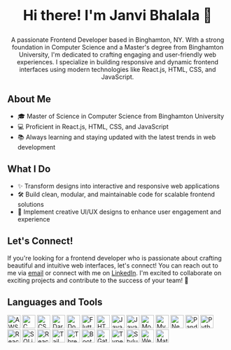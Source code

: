 # <p align="center"><b style="font-size:32px;">Hi there! I'm Janvi Bhalala 👋</b></p>


<p align="center">A passionate Frontend Developer based in Binghamton, NY. With a strong foundation in Computer Science and a Master's degree from Binghamton University, I'm dedicated to crafting engaging and user-friendly web experiences. I specialize in building responsive and dynamic frontend interfaces using modern technologies like React.js, HTML, CSS, and JavaScript.</p>

## About Me

- 🎓 Master of Science in Computer Science from Binghamton University
- 💻 Proficient in React.js, HTML, CSS, and JavaScript
- 📚 Always learning and staying updated with the latest trends in web development

## What I Do

- ✨ Transform designs into interactive and responsive web applications
- 🛠️ Build clean, modular, and maintainable code for scalable frontend solutions
- 🎨 Implement creative UI/UX designs to enhance user engagement and experience

## Let's Connect!

If you're looking for a frontend developer who is passionate about crafting beautiful and intuitive web interfaces, let's connect! You can reach out to me via [email](mailto:Jbhalal1@binghamton.edu) or connect with me on [LinkedIn](https://www.linkedin.com/in/janvibhalala/). I'm excited to collaborate on exciting projects and contribute to the success of your team! 🚀

## Languages and Tools

<img src="https://img.shields.io/badge/-AWS-orange?logo=amazonaws&logoColor=white" alt="AWS" height="30"/> <img src="https://img.shields.io/badge/-C-blue?logo=c&logoColor=white" alt="C" height="30"/> <img src="https://img.shields.io/badge/-CSS3-blueviolet?logo=css3&logoColor=white" alt="CSS3" height="30"/> <img src="https://img.shields.io/badge/-Dart-mediumorchid?logo=dart&logoColor=white" alt="Dart" height="30"/> <img src="https://img.shields.io/badge/-Docker-blue?logo=docker&logoColor=white" alt="Docker" height="30"/> <img src="https://img.shields.io/badge/-Flutter-blue?logo=flutter&logoColor=white" alt="Flutter" height="30"/> <img src="https://img.shields.io/badge/-HTML5-orangered?logo=html5&logoColor=white" alt="HTML5" height="30"/> <img src="https://img.shields.io/badge/-Java-indianred?logo=java&logoColor=white" alt="Java" height="30"/> <img src="https://img.shields.io/badge/-JavaScript-yellow?logo=javascript&logoColor=white" alt="JavaScript" height="30"/> <img src="https://img.shields.io/badge/-MongoDB-mediumseagreen?logo=mongodb&logoColor=white" alt="MongoDB" height="30"/> <img src="https://img.shields.io/badge/-MySQL-dodgerblue?logo=mysql&logoColor=white" alt="MySQL" height="30"/> <img src="https://img.shields.io/badge/-Next.js-lightgray?logo=next.js&logoColor=white" alt="Next.js" height="30"/> <img src="https://img.shields.io/badge/-Pandas-gray?logo=pandas&logoColor=white" alt="Pandas" height="30"/> <img src="https://img.shields.io/badge/-Python-royalblue?logo=python&logoColor=white" alt="Python" height="30"/> <img src="https://img.shields.io/badge/-React-blue?logo=react&logoColor=white" alt="React" height="30"/> <img src="https://img.shields.io/badge/-SQLite-seagreen?logo=sqlite&logoColor=white" alt="SQLite" height="30"/> <img src="https://img.shields.io/badge/-React.js-dodgerblue?logo=react&logoColor=white" alt="React.js" height="30"/> <img src="https://img.shields.io/badge/-Tailwind%20CSS-sandybrown?logo=tailwind-css&logoColor=white" alt="Tailwind CSS" height="30"/> <img src="https://img.shields.io/badge/-Three.js-darkgray?logo=three.js&logoColor=white" alt="Three.js" height="30"/> <img src="https://img.shields.io/badge/-Bootstrap-darkviolet?logo=bootstrap&logoColor=white" alt="Bootstrap" height="30"/> <img src="https://img.shields.io/badge/-Gatsby-palevioletred?logo=gatsby&logoColor=white" alt="Gatsby" height="30"/> <img src="https://img.shields.io/badge/-TypeScript-dodgerblue?logo=typescript&logoColor=white" alt="TypeScript" height="30"/> <img src="https://img.shields.io/badge/-Stylus-mediumorchid?logo=stylus&logoColor=white" alt="Stylus" height="30"/> <img src="https://img.shields.io/badge/-Webpack-peru?logo=webpack&logoColor=white" alt="Webpack" height="30"/> <img src="https://img.shields.io/badge/-Material--UI-lightcoral?logo=material-ui&logoColor=white" alt="Material-UI" height="30"/>




  
<!--
**janvi33/janvi33** is a ✨ _special_ ✨ repository because its `README.md` (this file) appears on your GitHub profile.

Here are some ideas to get you started:

- 🔭 I’m currently working on ...
- 🌱 I’m currently learning ...
- 👯 I’m looking to collaborate on ...
- 🤔 I’m looking for help with ...
- 💬 Ask me about ...
- 📫 How to reach me: ...
- 😄 Pronouns: ...
- ⚡ Fun fact: ...
-->
